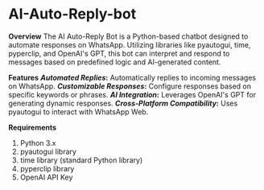 # AI-Auto-Reply-bot

**Overview**
The AI Auto-Reply Bot is a Python-based chatbot designed to automate responses on WhatsApp. Utilizing libraries like pyautogui, time, pyperclip, and OpenAI's GPT, this bot can interpret and respond to messages based on predefined logic and AI-generated content.

**Features**
**_Automated Replies_:** Automatically replies to incoming messages on WhatsApp.
**_Customizable Responses_:** Configure responses based on specific keywords or phrases.
**_AI Integration_:** Leverages OpenAI's GPT for generating dynamic responses.
**_Cross-Platform Compatibility_:** Uses pyautogui to interact with WhatsApp Web.


**Requirements**
1. Python 3.x
2. pyautogui library
3. time library (standard Python library)
4. pyperclip library
5. OpenAI API Key
